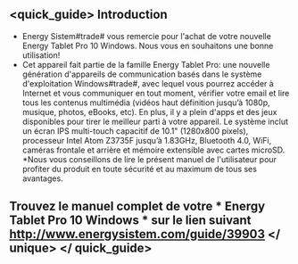 ## <quick_guide> Introduction 

* Energy Sistem#trade# vous remercie pour l'achat de votre nouvelle Energy Tablet Pro 10 Windows. Nous vous en souhaitons une bonne utilisation! 
* Cet appareil fait partie de la famille Energy Tablet Pro: une nouvelle génération d'appareils de communication basés dans le système d'exploitation Windows#trade#, avec lequel vous pourrez accéder à Internet et vous communiquer en tout moment, vérifier votre email et lire tous les contenus multimédia (vidéos haut définition jusqu’à 1080p, musique, photos, eBooks, etc). En plus, il y a plein d'apps et des jeux disponibles pour tirer le meilleur parti à votre appareil. Le système inclut un écran IPS multi-touch capacitif de 10.1" (1280x800 pixels), processeur Intel Atom Z3735F jusqu’à 1.83GHz, Bluetooth 4.0, WiFi, caméras frontale et arrière et mémoire extensible avec cartes microSD.
*Nous vous conseillons de lire le présent manuel de l'utilisateur pour profiter du produit en toute sécurité et au maximum de tous ses avantages.


## <unique> Trouvez le manuel complet de votre * Energy Tablet Pro 10 Windows * sur le lien suivant http://www.energysistem.com/guide/39903 </ unique> </ quick_guide> 
